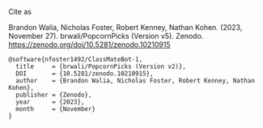 Cite as

Brandon Walia, Nicholas Foster, Robert Kenney, Nathan Kohen. (2023, November 27). brwali/PopcornPicks (Version v5).
Zenodo. https://zenodo.org/doi/10.5281/zenodo.10210915

```
@software{nfoster1492/ClassMateBot-1,
  title     = {brwali/PopcornPicks (Version v2)},
  DOI       = {10.5281/zenodo.10210915}, 
  author    = {Brandon Walia, Nicholas Foster, Robert Kenney, Nathan Kohen}, 
  publisher = {Zenodo}, 
  year      = {2023}, 
  month     = {November}
}
```
